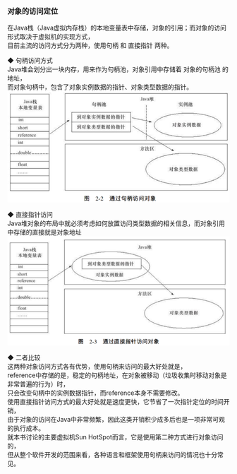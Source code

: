 ### 对象的访问定位  
在Java栈（Java虚拟内存栈）的本地变量表中存储，对象的引用；而对象的访问形式取决于虚拟机的实现方式，  
目前主流的访问方式分为两种，使用句柄 和 直接指针 两种。  

◆ 句柄访问方式  
Java堆会划分出一块内存，用来作为句柄池，对象引用中存储着 对象的句柄池 的地址，  
而对象句柄中，包含了对象实例数据的指针、对象类型数据的指针。  
![通过句柄访问对象](../ImageFiles/Class_ObjectAccessLocation_001.png)  

◆ 直接指针访问  
Java堆对象的布局中就必须考虑如何放置访问类型数据的相关信息，而对象引用中存储的直接就是对象地址  
![通过句柄访问对象](../ImageFiles/Class_ObjectAccessLocation_002.png)  

◆ 二者比较  
这两种对象访问方式各有优势，使用句柄来访问的最大好处就是，  
reference中存储的是，稳定的句柄地址，在对象被移动（垃圾收集时移动对象是非常普遍的行为）时，  
只会改变句柄中的实例数据指针，而reference本身不需要修改。  
使用直接指针访问方式的最大好处就是速度更快，它节省了一次指针定位的时间开销，  
由于对象的访问在Java中非常频繁，因此这类开销积少成多后也是一项非常可观的执行成本。  
就本书讨论的主要虚拟机Sun HotSpot而言，它是使用第二种方式进行对象访问的，  
但从整个软件开发的范围来看，各种语言和框架使用句柄来访问的情况也十分常见。  

  